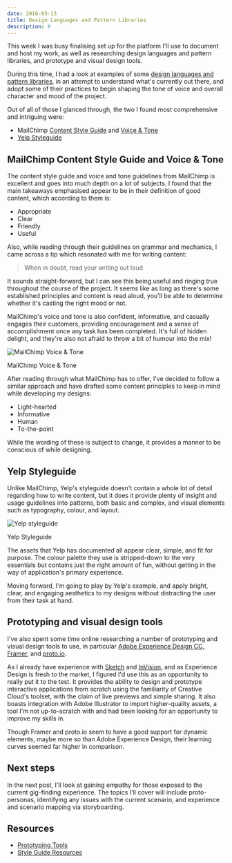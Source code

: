 ```yaml
---
date: 2016-03-13
title: Design Languages and Pattern Libraries
description: #
---
```


This week I was busy finalising set up for the platform I'll use to document and
host my work, as well as researching design languages and pattern libraries, and
prototype and visual design tools.

During this time, I had a look at examples of some
[design languages and pattern libraries](http://styleguides.io/examples.html),
in an attempt to understand what's currently out there, and adopt some of their
practices to begin shaping the tone of voice and overall character and mood of
the project.

Out of all of those I glanced through, the two I found most comprehensive and
intriguing were:

* MailChimp [Content Style Guide](http://styleguide.mailchimp.com/) and
  [Voice & Tone](http://voiceandtone.com/)
* [Yelp Styleguide](http://www.yelp.com/styleguide)

## MailChimp Content Style Guide and Voice & Tone

The content style guide and voice and tone guidelines from MailChimp is
excellent and goes into much depth on a lot of subjects. I found that the main
takeaways emphasised appear to be in their definition of good content, which
according to them is:

* Appropriate
* Clear
* Friendly
* Useful

Also, while reading through their guidelines on grammar and mechanics, I came
across a tip which resonated with me for writing content:

> When in doubt, read your writing out loud

It sounds straight-forward, but I can see this being useful and ringing true
throughout the course of the project. It seems like as long as there's some
established principles and content is read aloud, you'll be able to determine
whether it's casting the right mood or not.

MailChimp's voice and tone is also confident, informative, and casually engages
their customers, providing encouragement and a sense of accomplishment once any
task has been completed. It's full of hidden delight, and they're also not
afraid to throw a bit of humour into the mix!

![MailChimp Voice & Tone](../images/pages/design-languages-pattern-libraries/mailchimp-voice-tone.jpg)

<figcaption>MailChimp Voice & Tone</figcaption>

After reading through what MailChimp has to offer, I've decided to follow a
similar approach and have drafted some content principles to keep in mind while
developing my designs:

* Light-hearted
* Informative
* Human
* To-the-point

While the wording of these is subject to change, it provides a manner to be
conscious of while designing.

## Yelp Styleguide

Unlike MailChimp, Yelp's styleguide doesn't contain a whole lot of detail
regarding how to write content, but it does it provide plenty of insight and
usage guidelines into patterns, both basic and complex, and visual elements such
as typography, colour, and layout.

![Yelp styleguide](../images/pages/design-languages-pattern-libraries/yelp-styleguide.png)

<figcaption>Yelp Styleguide</figcaption>

The assets that Yelp has documented all appear clear, simple, and fit for
purpose. The colour palette they use is stripped-down to the very essentials but
contains just the right amount of fun, without getting in the way of
application's primary experience.

Moving forward, I'm going to play by Yelp's example, and apply bright, clear,
and engaging aesthetics to my designs without distracting the user from their
task at hand.

## Prototyping and visual design tools

I've also spent some time online researching a number of prototyping and visual
design tools to use, in particular
[Adobe Experience Design CC](http://www.adobe.com/ie/products/experience-design.html),
[Framer](http://framerjs.com/), and [proto.io](https://proto.io/).

As I already have experience with [Sketch](http://bohemiancoding.com/sketch/)
and [InVision](http://www.invisionapp.com/), and as Experience Design is fresh
to the market, I figured I'd use this as an opportunity to really put it to the
test. It provides the ability to design and prototype interactive applications
from scratch using the familiarity of Creative Cloud's toolset, with the claim
of live previews and simple sharing. It also boasts integration with Adobe
Illustrator to import higher-quality assets, a tool I'm not up-to-scratch with
and had been looking for an opportunity to improve my skills in.

Though Framer and proto.io seem to have a good support for dynamic elements,
maybe more so than Adobe Experience Design, their learning curves seemed far
higher in comparison.

## Next steps

In the next post, I'll look at gaining empathy for those exposed to the current
gig-finding experience. The topics I'll cover will include proto-personas,
identifying any issues with the current scenario, and experience and scenario
mapping via storyboarding.

## Resources

* [Prototyping Tools](http://www.cooper.com/prototyping-tools)
* [Style Guide Resources](http://styleguides.io/)
